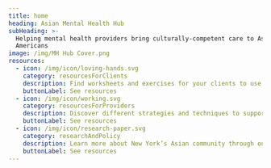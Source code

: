 ```yaml
---
title: home
heading: Asian Mental Health Hub
subHeading: >-
  Helping mental health providers bring culturally-competent care to Asian
  Americans
image: /img/MH Hub Cover.png
resources:
  - icon: /img/icon/loving-hands.svg
    category: resourcesForClients
    description: Find worksheets and exercises for your clients to use.
    buttonLabel: See resources
  - icon: /img/icon/working.svg
    category: resourcesForProviders
    description: Discover different strategies and techniques to support your clients.
    buttonLabel: See resources
  - icon: /img/icon/research-paper.svg
    category: researchAndPolicy
    description: Learn more about New York’s Asian community through our research articles.
    buttonLabel: See resources
---
```


